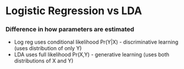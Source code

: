 # Logistic Regression vs LDA

### Difference in how parameters are estimated

- Log reg uses conditional likelihood Pr(Y|X) - discriminative learning (uses distribution of only Y)
- LDA uses full likelihood Pr(X,Y) - generative learning (uses both distributions of X and Y)